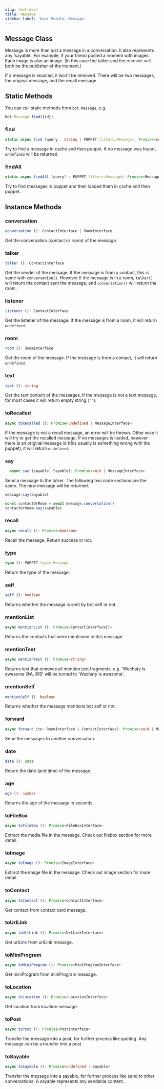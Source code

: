 ```yaml
---
slug: /bot-dev/
title: Message
sidebar_label: 'User Module: Message'
---
```


## Message Class

Message is more than just a message in a conversation. It also represents any 'sayable'. For example, if your friend posted a moment with images. Each image is also an image. (In this case the talker and the receiver will both be the publisher of the moment.)

If a message is recalled, it won't be removed. There will be two messages, the original message, and the recall message.

## Static Methods

You can call static methods from ```bot.Message```, e.g.

```ts
bot.Message.find({id})
```

### find

```ts
static async find (query : string | PUPPET.filters.Message): Promise<undefined | MessageInterface> 
```

Try to find a message in cache and then puppet. If no message was found, ```undefined``` will be returned.

### findAll

```ts
static async findAll (query? : PUPPET.filters.Message): Promise<MessageInterface[]>
```

Try to find messages in puppet and then loaded them in cache and then puppet.

## Instance Methods

### conversation

```ts
conversation (): ContactInterface | RoomInterface
```

Get the conversation (contact or room) of the message.

### talker

```ts
talker (): ContactInterface 
```

Get the sender of the message. If the message is from a contact, this is same with ```conversation()```. However if the message is in a room, ```talker()``` will return the contact sent the message, and ```conversation()``` will return the room.

### listener

```ts
listener (): ContactInterface 
```

Get the listener of the message. If the message is from a room, it will return ```undefined```.

### room

```ts
room (): RoomInterface 
```

Get the room of the message. If the message is from a contact, it will return ```undefined```.

### text

```ts
text (): string
```

Get the text content of the messages. If the message is not a text message, for most cases it will return empty string (```''```).

### toRecalled

```ts
async toRecalled (): Promise<undefined | MessageInterface>
```

If the message is not a recall message, an error will be thrown. Other wise it will try to get the recalled message. If no messages is loaded, however there is an original message id (this usually is something wrong with the puppet), it will return ```undefined```.

### say

```ts
  async say (sayable: Sayable): Promise<void | MessageInterface>
```

Send a message to the talker. The following two code sections are the same. The new message will be returned.

```ts
message.say(sayable)
```

```ts
const contactOrRoom = await message.conversation()
contactOrRoom.say(sayable)
```

### recall

```ts
async recall (): Promise<boolean>
```

Recall the message. Return success or not.

### type

```ts
type (): PUPPET.types.Message
```

Return the type of the message.

### self

```ts
self (): boolean
```

Returns whether the message is sent by bot self or not.

### mentionList

```ts
async mentionList (): Promise<ContactInterface[]>
```

Returns the contacts that were mentioned in this message.

### mentionText

```ts
async mentionText (): Promise<string>
```

Returns text that removes all mention text fragments. e.g. 'Wechaty is awesome @A, @B' will be turned to 'Wechaty is awesome'.

### mentionSelf

```ts
mentionSelf (): boolean
```
Returns whether the message mentions bot self or not.

### forward

```ts
async forward (to: RoomInterface | ContactInterface): Promise<void | MessageInterface>
```

Send the messages to another conversation.

### date

```ts
date (): Date
```

Return the date (and time) of the message.

### age

```ts
age (): number
```

Returns the age of the message in seconds.

### toFileBox

```ts
async toFileBox (): Promise<FileBoxInterface>
```

Extract the media file in the message. Check out filebox section for more detail.

### toImage

```ts
async toImage (): Promise<ImageInterface>
```

Extract the image file in the message. Check out image section for more detail.

### toContact

```ts
async toContact (): Promise<ContactInterface>
```

Get contact from contact card message.

### toUrlLink

```ts
async toUrlLink (): Promise<UrlLinkInterface>
```

Get urlLink from urlLink message.

### toMiniProgram

```ts
async toMiniProgram (): Promise<MiniProgramInterface>
```

Get miniProgram from miniProgram message.

### toLocation

```ts
async toLocation (): Promise<LocationInterface>
```

Get location from location message.

### toPost

```ts
async toPost (): Promise<PostInterface>
```

Transfer the message into a post, for further process like quoting. Any message can be a transfer into a post.

### toSayable

```ts
async toSayable (): Promise<undefined | Sayable>
```

Transfer the message into a sayable, for further process like send to other conversations. A sayable represents any sendable content.
